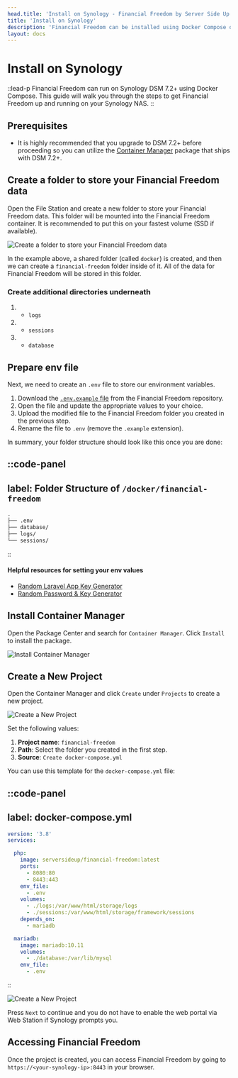 ```yaml
---
head.title: 'Install on Synology - Financial Freedom by Server Side Up'
title: 'Install on Synology'
description: 'Financial Freedom can be installed using Docker Compose on Synology DSM 7.2+.'
layout: docs
---
```


# Install on Synology
::lead-p
Financial Freedom can run on Synology DSM 7.2+ using Docker Compose. This guide will walk you through the steps to get Financial Freedom up and running on your Synology NAS.
::

## Prerequisites
- It is highly recommended that you upgrade to DSM 7.2+ before proceeding so you can utilize the [Container Manager](https://www.synology.com/en-us/dsm/feature/docker) package that ships with DSM 7.2+.

## Create a folder to store your Financial Freedom data
Open the File Station and create a new folder to store your Financial Freedom data. This folder will be mounted into the Financial Freedom container. It is recommended to put this on your fastest volume (SSD if available).

![Create a folder to store your Financial Freedom data](/images/docs/install-synology/create-folder.png)

In the example above, a shared folder (called `docker`) is created, and then we can create a `financial-freedom` folder inside of it. All of the data for Financial Freedom will be stored in this folder.

### Create additional directories underneath
1. - `logs`
2. - `sessions`
3. - `database`

## Prepare env file
Next, we need to create an `.env` file to store our environment variables.

1. Download the [`.env.example` file](https://raw.githubusercontent.com/serversideup/financial-freedom/main/.env.example) from the Financial Freedom repository.
2. Open the file and update the appropriate values to your choice.
3. Upload the modified file to the Financial Freedom folder you created in the previous step.
4. Rename the file to `.env` (remove the `.example` extension).

In summary, your folder structure should look like this once you are done:

::code-panel
---
label: Folder Structure of `/docker/financial-freedom`
---
```txt
.
├── .env
├── database/
├── logs/
└── sessions/
```
::

#### Helpful resources for setting your env values
- [Random Laravel App Key Generator](https://laravel-encryption-key-generator.vercel.app/)
- [Random Password & Key Generator](https://randomkeygen.com/)

## Install Container Manager
Open the Package Center and search for `Container Manager`. Click `Install` to install the package.

![Install Container Manager](/images/docs/install-synology/container-manager.png)

## Create a New Project
Open the Container Manager and click `Create` under `Projects` to create a new project.

![Create a New Project](/images/docs/install-synology/create-project.png)

Set the following values:
1. **Project name**: `financial-freedom`
2. **Path**: Select the folder you created in the first step.
3. **Source**: `Create docker-compose.yml`

You can use this template for the `docker-compose.yml` file:

::code-panel
---
label: docker-compose.yml
---
```yaml
version: '3.8'
services:

  php:
    image: serversideup/financial-freedom:latest
    ports:
      - 8080:80
      - 8443:443
    env_file:
      - .env
    volumes:
      - ./logs:/var/www/html/storage/logs
      - ./sessions:/var/www/html/storage/framework/sessions
    depends_on:
      - mariadb

  mariadb:
    image: mariadb:10.11
    volumes:
      - ./database:/var/lib/mysql
    env_file:
      - .env
```
::

![Create a New Project ](/images/docs/install-synology/create-project-completed.png)

Press `Next` to continue and you do not have to enable the web portal via Web Station if Synology prompts you.

## Accessing Financial Freedom
Once the project is created, you can access Financial Freedom by going to `https://<your-synology-ip>:8443` in your browser.